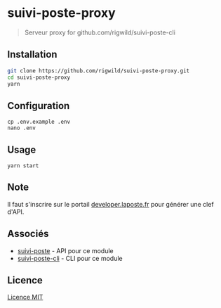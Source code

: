 # suivi-poste-proxy

> Serveur proxy for github.com/rigwild/suivi-poste-cli

## Installation

```sh
git clone https://github.com/rigwild/suivi-poste-proxy.git
cd suivi-poste-proxy
yarn
```

## Configuration

```
cp .env.example .env
nano .env
```

## Usage

```
yarn start
```

## Note

Il faut s'inscrire sur le portail [developer.laposte.fr](https://developer.laposte.fr) pour générer une clef d'API.

## Associés
 - [suivi-poste](https://github.com/rigwild/suivi-poste) - API pour ce module
 - [suivi-poste-cli](https://github.com/rigwild/suivi-poste-cli) - CLI pour ce module

## Licence
[Licence MIT](./LICENSE)
